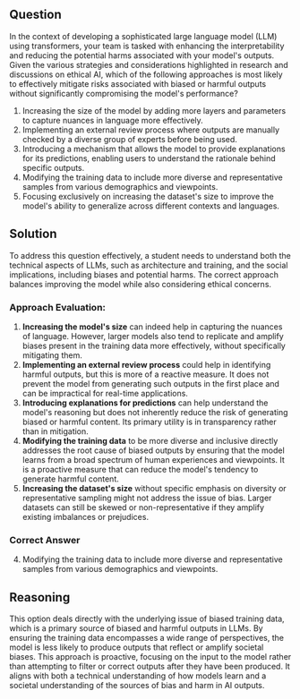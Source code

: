 ## Question
In the context of developing a sophisticated large language model (LLM) using transformers, your team is tasked with enhancing the interpretability and reducing the potential harms associated with your model's outputs. Given the various strategies and considerations highlighted in research and discussions on ethical AI, which of the following approaches is most likely to effectively mitigate risks associated with biased or harmful outputs without significantly compromising the model's performance?

1. Increasing the size of the model by adding more layers and parameters to capture nuances in language more effectively.
2. Implementing an external review process where outputs are manually checked by a diverse group of experts before being used.
3. Introducing a mechanism that allows the model to provide explanations for its predictions, enabling users to understand the rationale behind specific outputs.
4. Modifying the training data to include more diverse and representative samples from various demographics and viewpoints.
5. Focusing exclusively on increasing the dataset's size to improve the model's ability to generalize across different contexts and languages.

## Solution
To address this question effectively, a student needs to understand both the technical aspects of LLMs, such as architecture and training, and the social implications, including biases and potential harms. The correct approach balances improving the model while also considering ethical concerns.

### Approach Evaluation:
1. **Increasing the model's size** can indeed help in capturing the nuances of language. However, larger models also tend to replicate and amplify biases present in the training data more effectively, without specifically mitigating them.
2. **Implementing an external review process** could help in identifying harmful outputs, but this is more of a reactive measure. It does not prevent the model from generating such outputs in the first place and can be impractical for real-time applications.
3. **Introducing explanations for predictions** can help understand the model's reasoning but does not inherently reduce the risk of generating biased or harmful content. Its primary utility is in transparency rather than in mitigation.
4. **Modifying the training data** to be more diverse and inclusive directly addresses the root cause of biased outputs by ensuring that the model learns from a broad spectrum of human experiences and viewpoints. It is a proactive measure that can reduce the model's tendency to generate harmful content.
5. **Increasing the dataset's size** without specific emphasis on diversity or representative sampling might not address the issue of bias. Larger datasets can still be skewed or non-representative if they amplify existing imbalances or prejudices.

### Correct Answer
4. Modifying the training data to include more diverse and representative samples from various demographics and viewpoints.

## Reasoning
This option deals directly with the underlying issue of biased training data, which is a primary source of biased and harmful outputs in LLMs. By ensuring the training data encompasses a wide range of perspectives, the model is less likely to produce outputs that reflect or amplify societal biases. This approach is proactive, focusing on the input to the model rather than attempting to filter or correct outputs after they have been produced. It aligns with both a technical understanding of how models learn and a societal understanding of the sources of bias and harm in AI outputs.